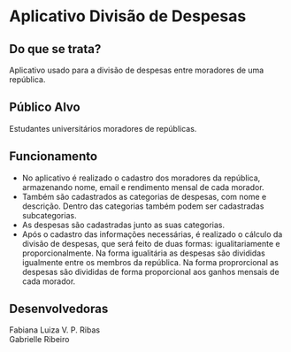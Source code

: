 # Aplicativo Divisão de Despesas
## Do que se trata?
<p>Aplicativo usado para a divisão de despesas entre moradores de uma república.</p>

## Público Alvo
<p>Estudantes universitários moradores de repúblicas.</p>

## Funcionamento
<ul>
  <li>No aplicativo é realizado o cadastro dos moradores da república, armazenando nome, email e rendimento mensal de cada morador.</li>
  <li>Também são cadastrados as categorias de despesas, com nome e descrição. Dentro das categorias também podem ser cadastradas subcategorias.</li>
  <li>As despesas são cadastradas junto as suas categorias.</li>
  <li>Após o cadastro das informações necessárias, é realizado o cálculo da divisão de despesas, que será feito de duas formas: igualitariamente e proporcionalmente. Na forma igualitária as despesas são divididas igualmente entre os membros da república. Na forma proprorcional as despesas são divididas de forma proporcional aos ganhos mensais de cada morador.</li>
</ul>

## Desenvolvedoras
Fabiana Luiza V. P. Ribas  
Gabrielle Ribeiro  


